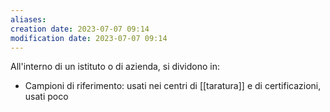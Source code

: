 ```yaml
---
aliases: 
creation date: 2023-07-07 09:14
modification date: 2023-07-07 09:14
---
```


All'interno di un istituto o di azienda, si dividono in:
- Campioni di riferimento: usati nei centri di [[taratura]] e di certificazioni, usati poco 